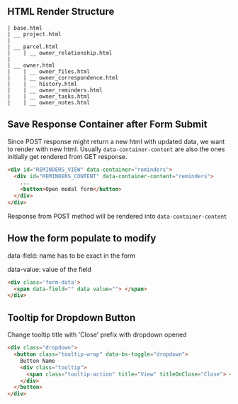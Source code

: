 ## HTML Render Structure

```
| base.html 
| __ project.html
|
| __ parcel.html
|    | __ owner_relationship.html
|
| __ owner.html
|    | __ owner_files.html
|    | __ owner_correspondence.html
|    | __ history.html
|    | __ owner_reminders.html
|    | __ owner_tasks.html
|    | __ owner_notes.html
```

## Save Response Container after Form Submit
Since POST response might return a new html with updated data, we want to render with new html. Usually `data-container-content` are also the ones initially get rendered from GET response.
```html
<div id="REMINDERS_VIEW" data-container="reminders">
  <div id="REMINDERS_CONTENT" data-container-content="reminders">
    ...
    <button>Open modal form</button>
  </div>
</div>
```

Response from POST method will be rendered into `data-container-content`

## How the form populate to modify

data-field: name has to be exact in the form

data-value: value of the field

```html
<div class='form-data'>
  <span data-field="" data value=""> </span>
</div>
```

## Tooltip for Dropdown Button

Change tooltip title with 'Close' prefix with dropdown opened
```html
<div class="dropdown">
  <button class="tooltip-wrap" data-bs-toggle="dropdown">
    Button Name
    <div class="tooltip">
      <span class="tooltip-action" title="View" titleOnClose="Close"> </span> Tooltip Title
    </div>
  </button>
</div>
```